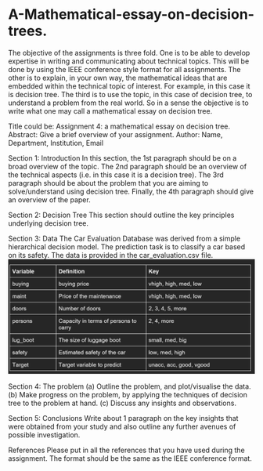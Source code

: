 # A-Mathematical-essay-on-decision-trees.
The objective of the assignments is three fold. One is to be able to develop expertise in writing and communicating about technical topics. This will be done by using the IEEE conference style format for all assignments. The other is to explain, in your own way, the mathematical ideas that are embedded within the technical topic of interest. For example, in this case it is decision tree. The third is to use the topic, in this case of decision tree, to understand a problem from the real world. So in a sense the objective is to write what one may call a mathematical essay on decision tree.
 
Title could be: Assignment 4: a mathematical essay on decision tree.
Abstract: Give a brief overview of your assignment.
Author: Name, Department, Institution, Email
 
Section 1: Introduction
In this section, the 1st paragraph should be on a broad overview of the topic. The 2nd paragraph should be an overview of the technical aspects (i.e. in this case it is a decision tree). The 3rd paragraph should be about the problem that you are aiming to solve/understand using decision tree. Finally, the 4th paragraph should give an overview of the paper.
 
Section 2: Decision Tree
This section should outline the key principles underlying decision tree.

Section 3: Data
The Car Evaluation Database was derived from a simple hierarchical decision model. The prediction task is to classify a car based on its safety. The data is provided in the car_evaluation.csv file.
![data features](https://github.com/ahmecse/A-Mathematical-essay-on-decision-trees./blob/4e1c5c36ce2ee779e5aa552b589c84f766caa3c6/sources/data.png)

Section 4: The problem
(a)  Outline the problem, and plot/visualise the data.
(b)  Make progress on the problem, by applying the techniques of decision tree to the problem at hand.
(c)  Discuss any insights and observations.
 
Section 5: Conclusions
Write about 1 paragraph on the key insights that were obtained from your study and also outline any further avenues of possible investigation.
 
References
Please put in all the references that you have used during the assignment. The format should be the same as the IEEE conference format.     
